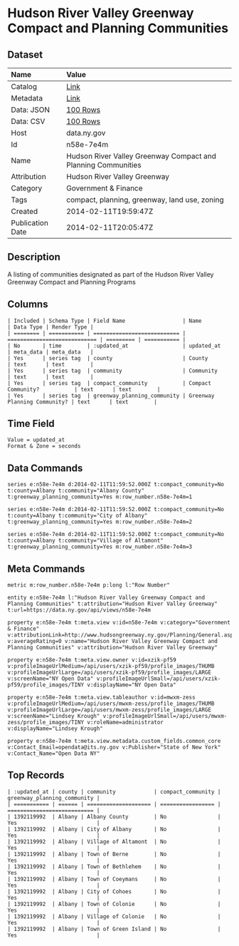 # Hudson River Valley Greenway Compact and Planning Communities

## Dataset

| Name | Value |
| :--- | :---- |
| Catalog | [Link](https://catalog.data.gov/dataset/hudson-river-valley-greenway-compact-and-planning-communities) |
| Metadata | [Link](https://data.ny.gov/api/views/n58e-7e4m) |
| Data: JSON | [100 Rows](https://data.ny.gov/api/views/n58e-7e4m/rows.json?max_rows=100) |
| Data: CSV | [100 Rows](https://data.ny.gov/api/views/n58e-7e4m/rows.csv?max_rows=100) |
| Host | data.ny.gov |
| Id | n58e-7e4m |
| Name | Hudson River Valley Greenway Compact and Planning Communities |
| Attribution | Hudson River Valley Greenway |
| Category | Government & Finance |
| Tags | compact, planning, greenway, land use, zoning |
| Created | 2014-02-11T19:59:47Z |
| Publication Date | 2014-02-11T20:05:47Z |

## Description

A listing of communities designated as part of the Hudson River Valley Greenway Compact and Planning Programs

## Columns

```ls
| Included | Schema Type | Field Name                  | Name                         | Data Type | Render Type |
| ======== | =========== | =========================== | ============================ | ========= | =========== |
| No       | time        | :updated_at                 | updated_at                   | meta_data | meta_data   |
| Yes      | series tag  | county                      | County                       | text      | text        |
| Yes      | series tag  | community                   | Community                    | text      | text        |
| Yes      | series tag  | compact_community           | Compact Community?           | text      | text        |
| Yes      | series tag  | greenway_planning_community | Greenway Planning Community? | text      | text        |
```

## Time Field

```ls
Value = updated_at
Format & Zone = seconds
```

## Data Commands

```ls
series e:n58e-7e4m d:2014-02-11T11:59:52.000Z t:compact_community=No t:county=Albany t:community="Albany County" t:greenway_planning_community=Yes m:row_number.n58e-7e4m=1

series e:n58e-7e4m d:2014-02-11T11:59:52.000Z t:compact_community=No t:county=Albany t:community="City of Albany" t:greenway_planning_community=Yes m:row_number.n58e-7e4m=2

series e:n58e-7e4m d:2014-02-11T11:59:52.000Z t:compact_community=No t:county=Albany t:community="Village of Altamont" t:greenway_planning_community=Yes m:row_number.n58e-7e4m=3
```

## Meta Commands

```ls
metric m:row_number.n58e-7e4m p:long l:"Row Number"

entity e:n58e-7e4m l:"Hudson River Valley Greenway Compact and Planning Communities" t:attribution="Hudson River Valley Greenway" t:url=https://data.ny.gov/api/views/n58e-7e4m

property e:n58e-7e4m t:meta.view v:id=n58e-7e4m v:category="Government & Finance" v:attributionLink=http://www.hudsongreenway.ny.gov/Planning/General.aspx v:averageRating=0 v:name="Hudson River Valley Greenway Compact and Planning Communities" v:attribution="Hudson River Valley Greenway"

property e:n58e-7e4m t:meta.view.owner v:id=xzik-pf59 v:profileImageUrlMedium=/api/users/xzik-pf59/profile_images/THUMB v:profileImageUrlLarge=/api/users/xzik-pf59/profile_images/LARGE v:screenName="NY Open Data" v:profileImageUrlSmall=/api/users/xzik-pf59/profile_images/TINY v:displayName="NY Open Data"

property e:n58e-7e4m t:meta.view.tableauthor v:id=mwxm-zess v:profileImageUrlMedium=/api/users/mwxm-zess/profile_images/THUMB v:profileImageUrlLarge=/api/users/mwxm-zess/profile_images/LARGE v:screenName="Lindsey Krough" v:profileImageUrlSmall=/api/users/mwxm-zess/profile_images/TINY v:roleName=administrator v:displayName="Lindsey Krough"

property e:n58e-7e4m t:meta.view.metadata.custom_fields.common_core v:Contact_Email=opendata@its.ny.gov v:Publisher="State of New York" v:Contact_Name="Open Data NY"
```

## Top Records

```ls
| :updated_at | county | community            | compact_community | greenway_planning_community | 
| =========== | ====== | ==================== | ================= | =========================== | 
| 1392119992  | Albany | Albany County        | No                | Yes                         | 
| 1392119992  | Albany | City of Albany       | No                | Yes                         | 
| 1392119992  | Albany | Village of Altamont  | No                | Yes                         | 
| 1392119992  | Albany | Town of Berne        | No                | Yes                         | 
| 1392119992  | Albany | Town of Bethlehem    | No                | Yes                         | 
| 1392119992  | Albany | Town of Coeymans     | No                | Yes                         | 
| 1392119992  | Albany | City of Cohoes       | No                | Yes                         | 
| 1392119992  | Albany | Town of Colonie      | No                | Yes                         | 
| 1392119992  | Albany | Village of Colonie   | No                | Yes                         | 
| 1392119992  | Albany | Town of Green Island | No                | Yes                         | 
```